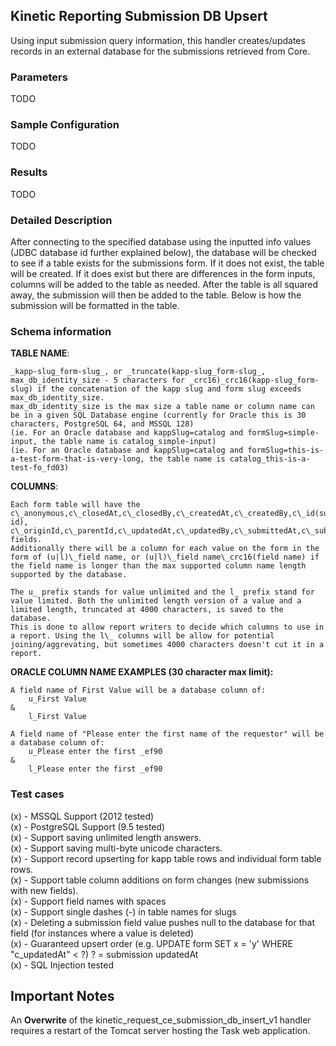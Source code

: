## Kinetic Reporting Submission DB Upsert
Using input submission query information, this handler creates/updates records
in an external database for the submissions retrieved from Core.

### Parameters
TODO

### Sample Configuration
TODO

### Results
TODO

### Detailed Description
After connecting to the specified database using
the inputted info values (JDBC database id further explained below), the database
will be checked to see if a table exists for the submissions form. If it does not
exist, the table will be created. If it does exist but there are differences in
the form inputs, columns will be added to the table as needed. After the table
is all squared away, the submission will then be added to the table. Below is
how the submission will be formatted in the table.

### Schema information

**TABLE NAME**:

    _kapp-slug_form-slug_, or _truncate(kapp-slug_form-slug_, max_db_identity_size - 5 characters for _crc16)_crc16(kapp-slug_form-slug) if the concatenation of the kapp slug and form slug exceeds max_db_identity_size.
    max_db_identity_size is the max size a table name or column name can be in a given SQL Database engine (currently for Oracle this is 30 characters, PostgreSQL 64, and MSSQL 128)
    (ie. For an Oracle database and kappSlug=catalog and formSlug=simple-input, the table name is catalog_simple-input)
    (ie. For an Oracle database and kappSlug=catalog and formSlug=this-is-a-test-form-that-is-very-long, the table name is catalog_this-is-a-test-fo_fd03)

**COLUMNS**:

    Each form table will have the c\_anonymous,c\_closedAt,c\_closedBy,c\_createdAt,c\_createdBy,c\_id(submission id), c\_originId,c\_parentId,c\_updatedAt,c\_updatedBy,c\_submittedAt,c\_submittedBy fields.
    Additionally there will be a column for each value on the form in the form of (u|l)\_field name, or (u|l)\_field name\_crc16(field name) if the field name is longer than the max supported column name length supported by the database.

    The u_ prefix stands for value unlimited and the l_ prefix stand for value limited. Both the unlimited length version of a value and a limited length, truncated at 4000 characters, is saved to the database.
    This is done to allow report writers to decide which columns to use in a report. Using the l\_ columns will be allow for potential joining/aggrevating, but sometimes 4000 characters doesn't cut it in a report.


**ORACLE COLUMN NAME EXAMPLES (30 character max limit):**

    A field name of First Value will be a database column of:
        u_First Value
    &
        l_First Value

    A field name of "Please enter the first name of the requestor" will be a database column of:
        u_Please enter the first _ef90
    &
        l_Please enter the first _ef90


### Test cases

(x) - MSSQL Support (2012 tested)  
(x) - PostgreSQL Support (9.5 tested)  
(x) - Support saving unlimited length answers.  
(x) - Support saving multi-byte unicode characters.  
(x) - Support record upserting for kapp table rows and individual form table rows.  
(x) - Support table column additions on form changes (new submissions with new fields).  
(x) - Support field names with spaces  
(x) - Support single dashes (-) in table names for slugs  
(x) - Deleting a submission field value pushes null to the database for that field (for instances where a value is deleted)  
(x) - Guaranteed upsert order (e.g. UPDATE form SET x = 'y' WHERE "c_updatedAt" < ?) ? = submission updatedAt  
(x) - SQL Injection tested

## Important Notes
An **Overwrite** of the kinetic_request_ce_submission_db_insert_v1 handler requires a restart of the Tomcat server hosting the Task web application.